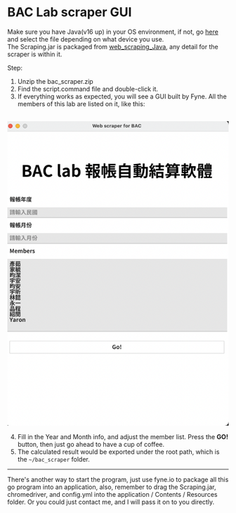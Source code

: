 # BAC Lab scraper GUI

Make sure you have Java(v16 up) in your OS environment, if not, go [here](https://oracle.com/java/technologies/javase/jdk18-archive-downloads.html) and select the file depending on what device you use.  
The Scraping.jar is packaged from [web_scraping_Java](https://github.com/iamsad5566/web_scraping_Java), any detail for the scraper is within it.

Step: 
 1. Unzip the bac_scraper.zip
 2. Find the script.command file and double-click it.
 3. If everything works as expected, you will see a GUI built by Fyne. All the members of this lab are listed on it, like this:  
  
&nbsp;&nbsp;&nbsp;&nbsp;&nbsp;&nbsp;&nbsp;&nbsp;&nbsp;&nbsp;&nbsp;&nbsp;&nbsp;&nbsp;&nbsp;&nbsp;&nbsp;&nbsp;![](docImg.png)

 4. Fill in the Year and Month info, and adjust the member list. Press the **GO!** button, then just go ahead to have a cup of coffee.
 5. The calculated result would be exported under the root path, which is the `~/bac_scraper` folder.

---

 There's another way to start the program, just use fyne.io to package all this go program into an application,
 also, remember to drag the Scraping.jar, chromedriver, and config.yml into the application / Contents / Resources folder.
 Or you could just contact me, and I will pass it on to you directly.